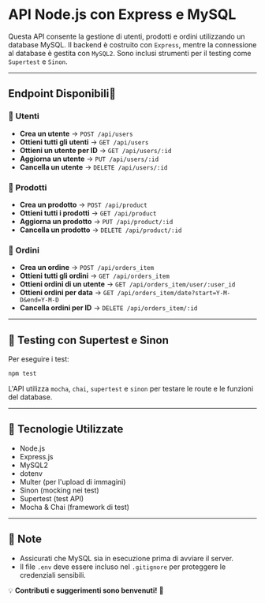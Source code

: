 # API Node.js con Express e MySQL

Questa API consente la gestione di utenti, prodotti e ordini utilizzando un database MySQL. Il backend è costruito con `Express`, mentre la connessione al database è gestita con `MySQL2`. Sono inclusi strumenti per il testing come `Supertest` e `Sinon`.

---
## Endpoint Disponibili📌

### 🔹 Utenti
- **Crea un utente** → `POST /api/users`
- **Ottieni tutti gli utenti** → `GET /api/users`
- **Ottieni un utente per ID** → `GET /api/users/:id`
- **Aggiorna un utente** → `PUT /api/users/:id`
- **Cancella un utente** → `DELETE /api/users/:id`

### 🔹 Prodotti
- **Crea un prodotto** → `POST /api/product`
- **Ottieni tutti i prodotti** → `GET /api/product`
- **Aggiorna un prodotto** → `PUT /api/product/:id`
- **Cancella un prodotto** → `DELETE /api/product/:id`

### 🔹 Ordini
- **Crea un ordine** → `POST /api/orders_item`
- **Ottieni tutti gli ordini** → `GET /api/orders_item`
- **Ottieni ordini di un utente** → `GET /api/orders_item/user/:user_id`
- **Ottieni ordini per data** → `GET /api/orders_item/date?start=Y-M-D&end=Y-M-D`
- **Cancella ordini per ID** → `DELETE /api/orders_item/:id`

---
## 🔬 Testing con Supertest e Sinon

Per eseguire i test:
```sh
npm test
```
L'API utilizza `mocha`, `chai`, `supertest` e `sinon` per testare le route e le funzioni del database.

---
## 🔧 Tecnologie Utilizzate
- Node.js
- Express.js
- MySQL2
- dotenv
- Multer (per l'upload di immagini)
- Sinon (mocking nei test)
- Supertest (test API)
- Mocha & Chai (framework di test)

---
## 📌 Note
- Assicurati che MySQL sia in esecuzione prima di avviare il server.
- Il file `.env` deve essere incluso nel `.gitignore` per proteggere le credenziali sensibili.

💡 **Contributi e suggerimenti sono benvenuti!** 🚀

